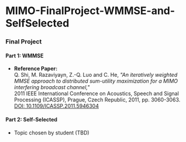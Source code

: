 # MIMO-FinalProject-WMMSE-and-SelfSelected

### Final Project

#### Part 1: WMMSE
- **Reference Paper:**  
  Q. Shi, M. Razaviyayn, Z.-Q. Luo and C. He, *"An iteratively weighted MMSE approach to distributed sum-utility maximization for a MIMO interfering broadcast channel,"*  
  2011 IEEE International Conference on Acoustics, Speech and Signal Processing (ICASSP), Prague, Czech Republic, 2011, pp. 3060-3063.  
  [DOI: 10.1109/ICASSP.2011.5946304](https://doi.org/10.1109/ICASSP.2011.5946304)  

#### Part 2: Self-Selected
- Topic chosen by student (TBD)  
